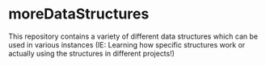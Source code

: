 # moreDataStructures
This repository contains a variety of different data structures which can be used in various instances (IE: Learning how specific structures work or actually using the structures in different projects!)
